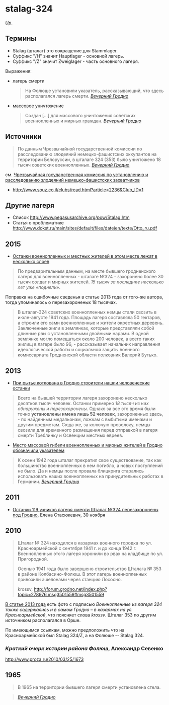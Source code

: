 # stalag-324

[_Up_](https://github.com/irnc/explore-belarus).

## Термины

* Stalag (шталаг) это сокращение для Stammlager.
* Суффикс "/H" значит Hauptlager - основной лагерь.
* Суффикс "/Z" значит Zweiglager - часть основного лагеря.

Выражения:

* лагерь смерти

  > На Фолюше установили указатель, рассказывающий, что  здесь располагался лагерь смерти. [_Вечерний Гродно_][vgr-2013]

* массовое уничтожение

  > Создан [...] для массового уничтожения советских военнопленных и мирных граждан. [_Вечерний Гродно_][vgr-2013]

[vgr-2013]: http://www.vgr.by/home/society/history/11289-news-grodno-mesto-konclageria-oboznachili-znakom

## Источники

> По данным Чрезвычайной государственной комиссии по расследованию злодеяний немецко-фашистских оккупантов на территории Белоруссии, в шталаге 324 (353) было уничтожено 18 тысяч советских военнопленных. [_Вечерний Гродно_][vgr-2013]

см. [Чрезвычайная государственная комиссия по установлению и расследованию злодеяний немецко-фашистских захватчиков](https://ru.wikipedia.org/wiki/%D0%A7%D1%80%D0%B5%D0%B7%D0%B2%D1%8B%D1%87%D0%B0%D0%B9%D0%BD%D0%B0%D1%8F_%D0%B3%D0%BE%D1%81%D1%83%D0%B4%D0%B0%D1%80%D1%81%D1%82%D0%B2%D0%B5%D0%BD%D0%BD%D0%B0%D1%8F_%D0%BA%D0%BE%D0%BC%D0%B8%D1%81%D1%81%D0%B8%D1%8F_%D0%BF%D0%BE_%D1%83%D1%81%D1%82%D0%B0%D0%BD%D0%BE%D0%B2%D0%BB%D0%B5%D0%BD%D0%B8%D1%8E_%D0%B8_%D1%80%D0%B0%D1%81%D1%81%D0%BB%D0%B5%D0%B4%D0%BE%D0%B2%D0%B0%D0%BD%D0%B8%D1%8E_%D0%B7%D0%BB%D0%BE%D0%B4%D0%B5%D1%8F%D0%BD%D0%B8%D0%B9_%D0%BD%D0%B5%D0%BC%D0%B5%D1%86%D0%BA%D0%BE-%D1%84%D0%B0%D1%88%D0%B8%D1%81%D1%82%D1%81%D0%BA%D0%B8%D1%85_%D0%B7%D0%B0%D1%85%D0%B2%D0%B0%D1%82%D1%87%D0%B8%D0%BA%D0%BE%D0%B2)

* http://www.souz.co.il/clubs/read.html?article=2236&Club_ID=1

## Другие лагеря

* Список http://www.pegasusarchive.org/pow/Stalag.htm
* Статья о проблематике http://www.dokst.ru/main/sites/default/files/dateien/texte/Otto_ru.pdf

## 2015

* [Останки военнопленных и местных жителей в этом месте лежат в несколько слоев](http://www.kp.by/daily/26423.5/3295716/)

> По предварительным данным, на месте бывшего гродненского лагеря для военнопленных - шталаге №324 - захоронено более 30 тысяч солдат и мирных жителей. _15 тысяч за последние несколько лет уже «подняли»_.

Поправка на ошибочные сведенья в статье 2013 года от того-же автора, тогда упоминалось о перезахороненых 18 тысячах.

> В шталаг-324 советских военнопленных немцы стали свозить в июле-августе 1941 года. Площадь лагеря составляла 50 гектаров, а строили его сами военнопленные и жители окрестных деревень. Заключенные жили в землянках, которые представляли собой длинные рвы с установленными двойными нарами. В одной землянке могло помещаться около 200 человек, а всего таких жилищ в лагере было 96, - рассказывает начальник направления идеологической работы и социальной защиты военного комиссариата Гродненской области полковник Валерий Бутько.

## 2013

* [При рытье котлована в Гродно строители нашли человеческие останки](http://www.kp.by/daily/26168/3055649/)

> Всего на бывшей территории лагеря захоронено несколько десятков тысяч человек. Останки примерно _18 тысяч из них обнаружены и перезахоронены_. Однако за все это время были точно __установлены имена лишь 52 человек__, захороненных здесь, - по найденным медальонам, ложкам с выбитыми именами и другим предметам. Сюда же, за колючую проволоку, немцы свозили для временного размещения перед отправкой в лагеря смерти Треблинку и Освенцим местных евреев.

* [Место массовой гибели военнопленных и мирных жителей в Гродно обозначили указателем][vgr-2013]

> К осени 1942 года шталаг прекратил свое существование, так как большинство военнопленных в нем погибло, а новых поступлений не было. Да и немцы после провала блицкрига старались использовать наших военнопленных на принудительных работах в Германии. [_Вечерний Гродно_][vgr-2013]

## 2011

* [Останки 119 узников лагеря смерти Шталаг №324 перезахоронены под Гродно](http://www.belta.by/regions/view/ostanki-119-uznikov-lagerja-smerti-shtalag-324-perezahoroneny-pod-grodno-105815-2011), Елена Стасюкевич, 30 ноября

## 2010

> Шталаг № 324 находился в казармах военного городка по ул. Красноармейской с сентября 1941 г. и до конца 1942 г. Военнопленных этого лагеря хоронили во рвах на кладбище по ул. Пригородной.
>
> Осенью 1941 года было завершено строительство Шталага № 353 в районе Колбасино-Фолюш. В этот лагерь военнопленных привозили эшелонами через станцию Лососно.
>
> krossv, http://forum.grodno.net/index.php?topic=278976.msg3501559#msg3501559

[В статье 2013 года][vgr-2013] есть фото с подписью _Военнопленные из лагеря 324 также содержались и в самом Гродно – в казармах на ул. Красноармейской_, что поясняет слова _krossv_. Шталаг 353 по другим источником располагался в Орше.

По имеющимся ссылкам, можно предположить что на Красноармейской был Stalag 324/Z, а на Фолюше -- Stalag 324.

### _Краткий очерк истории района Фолюш_, Александр Севенко

http://www.proza.ru/2010/03/25/1673

## 1965

> В 1965 на территории бывшего лагеря смерти установлена стела.

> [_Вечерний Гродно_][vgr-2013]
